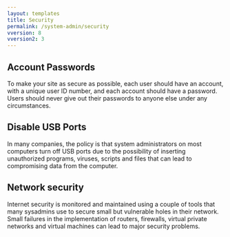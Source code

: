```yaml
---
layout: templates
title: Security
permalink: /system-admin/security
vversion: 8
vversion2: 3
---
```



## Account Passwords

To make your site as secure as possible, each user should have an account, with a unique user ID number, and each account should have a password. Users should never give out their passwords to anyone else under any circumstances.

## Disable USB Ports

In many companies, the policy is that system administrators on most computers turn off USB ports due to the possibility of inserting unauthorized programs, viruses, scripts and files that can lead to compromising data from the computer.

## Network security

Internet security is monitored and maintained using a couple of tools that many sysadmins use to secure small but vulnerable holes in their network.
Small failures in the implementation of routers, firewalls, virtual private networks and virtual machines can lead to major security problems.